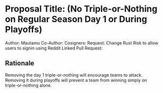 # Proposal Title: (No Triple-or-Nothing on Regular Season Day 1 or During Playoffs)
Author: Mautamu
Co-Author: 
Cosigners: 
Request: Change Rust Risk to allow users to signin using Reddit
Linked Pull Request:

## Rationale
Removing the day 1 triple-or-nothing will encourage teams to attack. Removing it during playoffs will prevent a team from winning simply on triple-or-nothing alone. 

